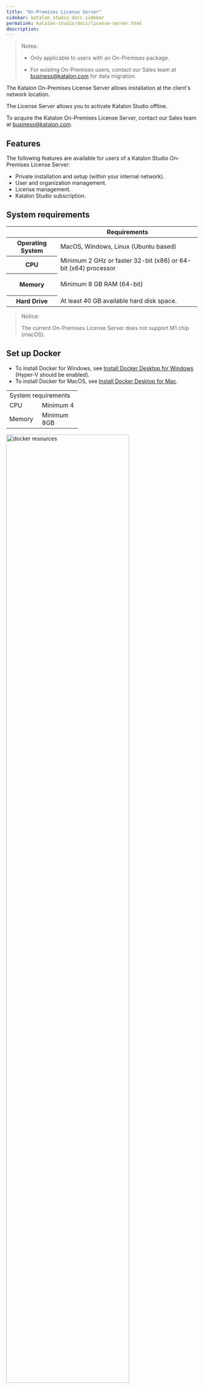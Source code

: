 ```yaml
---
title: "On-Premises License Server"
sidebar: katalon_studio_docs_sidebar
permalink: katalon-studio/docs/license-server.html
description: 
---
```


> Notes:
>
> * Only applicable to users with an On-Premises package.
>
> * For existing On-Premises users, contact our Sales team at business@katalon.com for data migration.  

The Katalon On-Premises License Server allows installation at the client's network location.

The License Server allows you to activate Katalon Studio offline.

To acquire the Katalon On-Premises License Server, contact our Sales team at business@katalon.com.

## Features

The following features are available for users of a Katalon Studio On-Premises License Server:

* Private installation and setup (within your internal network).
* User and organization management.
* License management.
* Katalon Studio subscription.

## System requirements

<table><thead><tr><th>&nbsp;</th><th>Requirements</th></tr></thead><tbody><tr><th>Operating System</th><td>MacOS, Windows, Linux (Ubuntu based)</td></tr><tr><th>CPU</th><td>Minimum 2 GHz or faster 32-bit (x86) or 64-bit (x64) processor</td></tr><tr><th>Memory</th><td><p</p><p>Minimum 8 GB RAM (64-bit)</p><p><em.</p><p></p><p><em</p><p><em></p></td></tr><tr><th>Hard Drive</th><td>At least 40 GB available hard disk space.</td></tr></tbody></table>

> Notice:
>
> The current On-Premises License Server does not support M1 chip (macOS).

## Set up Docker

* To install Docker for Windows, see [Install Docker Desktop for Windows](https://docs.docker.com/desktop/windows/install/) (Hyper-V should be enabled).
* To install Docker for MacOS, see [Install Docker Desktop for Mac](https://docs.docker.com/desktop/mac/install/).

<table style="width: 200.71875px;">
<tbody>
<tr>
<td style="width: 155.71875px;" colspan="2">System requirements</td>
</tr>
<tr>
<td style="width: 70px;">CPU</td>
<td style="width: 85.71875px;">Minimum 4</td>
</tr>
<tr>
<td style="width: 70px;">Memory</td>
<td style="width: 85.71875px;">Minimum 8GB</td>
</tr>
</tbody>
</table>

<img src="https://github.com/katalon-studio/docs-images/raw/master/katalon-analytics/docs/testops-revamp-aug-license-server/docker-resources.png" width=80% alt="docker resources">

## Install and setup an On-Premises License Server (for Windows)

> Requirements:
>
> * You have downloaded [PostgreSQL database version 10 onwards](https://www.postgresql.org/download/).
> * Katalon Studio version 7.2.2 onwards (for Katalon Studio Enterprise).
> * Katalon License Server installer and a license file for activation. To acquire them, contact our Sales team at business@katalon.com.

### Install and create a PostgreSQL database

PostgreSQL database is where you manage all data including organizations, teams, and user accounts used in the server.

Follow these steps:
1. Download [PostgreSQL database](https://www.postgresql.org/download/).

2. Run the PostgreSQL installation and follow the PostgreSQL setup instructions.

* Create a password for the database superuser (postgres).

   <img src="https://github.com/katalon-studio/docs-images/raw/master/katalon-analytics/docs/ktop-server/3.PNG"  width=60% alt="prosgres password">
  
* Select the port number the server should listen on.

    <img src="https://github.com/katalon-studio/docs-images/raw/master/katalon-analytics/docs/ktop-server/4.PNG"  width=60% alt="prosgres port">

3. After installation, open PgAdmin on your browser.

4. Sign in with the superuser's password.

   <img src="https://github.com/katalon-studio/docs-images/raw/master/katalon-analytics/docs/ktop-server/pgadmin.PNG" width=60% alt="pgadmin page">

5. Create a database named *kit*. 

   <img src="https://github.com/katalon-studio/docs-images/raw/master/katalon-analytics/docs/ktop-server/kit.PNG" width=60% alt="kit database">

6. Create a database named *k1*.

> Notes:
>
> You can use the default PostgreSQL superuser or create another login role with the superuser's privileges.

### Install and set up the Katalon License Server

> Notes:
>
> Contact our Sales team at business@katalon.com for the On-Premises package and license file. We recommend you install the version that is compatible with your operating system.

1. Run the Katalon License Server installer and follow the setup instructions.

* **Destination directory**: the location where the License Server is installed in your machine.
   
* **TCP ports**: the HTTP connector and control ports which the License Server runs on.

   > Notes:
   >
   > We recommend you use the default ports (unless you're running another application on the same port).

* **Database URL**: the JDBC URL for your database.

* **Server URL**: the address for the License Server's site (e.g., http://localhost:8080).

   After completing the installation, the server starts on your browser.
   
2. Activate the server with the license file you have received.

3. Create a root user to login.

4. Sign in using the newly-created account.

You have set up the server successfully. 

## Install and setup an On-Premises License Server (for MacOS)


> Requirements:
>
> * You have downloaded [PostgreSQL database version 10 onwards](https://www.postgresql.org/download/).
> * Katalon Studio version 7.2.2 onwards (for Katalon Studio Enterprise).
> * Katalon License Server installer and a license file for activation. To acquire them, contact our Sales team at business@katalon.com.

Follow these steps:

1. Install the Katalon License Server.
2. Install [PostgreSQL](https://www.postgresql.org/download/macosx/).
3. Edit the *pg_hba.conf* file and add the following entry.

   <img src="https://github.com/katalon-studio/docs-images/raw/master/katalon-analytics/docs/testops-revamp-aug-install-onpremises-docker/edit-prosgresql.png" width=100% alt="add entry hba conf">

4. Create a database.

   `docker run --name postgres -dp 5432:5432 -e POSTGRES_PASSWORD=admin postgres:alpine`

5. Create the database *kit* in DBeaver.
6. Create the database *k1* in DBeaver.
7. Edit .env file.

   ```
   LICENSE_SERVER_VERSION=latest
   LICENSE_SERVER_PORT=80
      
   DB_HOST=192.168.250.103
   DB_PORT=5432
   DB_USERNAME=postgres
   DB_PASSWORD=admin
   LICENSE_SERVER_URL=http://192.168.250.103
   ```

8. Use the following commands to run.

   <table>
   <tbody>
   <tr>
   <td>Load image</td>
   <td>docker&nbsp;load&nbsp;-I&nbsp;images.tar.gz</td>
   </tr>
   <tr>
   <td>Start image</td>
   <td>docker-compose&nbsp;up&nbsp;-d.</td>
   </tr>
   <tr>
   <td>Unload image</td>
   <td>docker-compose&nbsp;down</td>
   </tr>
   </tbody>
   </table>

9. Activate the License Server.

## Activate Katalon Studio offline

> Requirements:
>
> You have downloaded Katalon Studio.

You need to activate the License Server in the **Katalon Studio Activation** dialog.

1. Open the **Katalon Studio Activation** dialog in Katalon Studio.
2. Fill in the required information.

* In the **Server URL** section, enter the address of your License Server's site that you have configured.
* In the **Email** and **Password** sections, enter the account you have registered with the Katalon On-Premises License Server.

3. Click **Activate** to connect with your License Server and retrieve your organizations.
4. Select an Organization you want to work on, then click **OK**.
